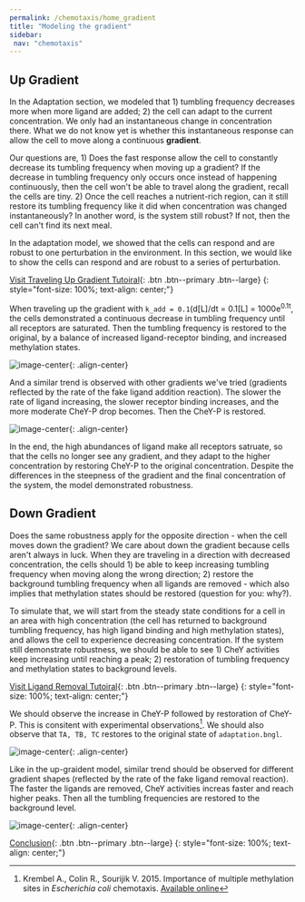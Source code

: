 ```yaml
---
permalink: /chemotaxis/home_gradient
title: "Modeling the gradient"
sidebar:
 nav: "chemotaxis"
---
```


## Up Gradient

In the Adaptation section, we modeled that 1) tumbling frequency decreases more when more ligand are added; 2) the cell can adapt to the current concentration. We only had an instantaneous change in concentration there. What we do not know yet is whether this instantaneous response can allow the cell to move along a continuous  **gradient**.

Our questions are, 1) Does the fast response allow the cell to constantly decrease its tumbling frequency when moving up a gradient? If the decrease in tumbling frequency only occurs once instead of happening continuously, then the cell won't be able to travel along the gradient, recall the cells are tiny. 2) Once the cell reaches a nutrient-rich region, can it still restore its tumbling frequency like it did when concentration was changed instantaneously? In another word, is the system still robust? If not, then the cell can't find its next meal.

In the adaptation model, we showed that the cells can respond and are robust to one perturbation in the environment. In this section, we would like to show the cells can respond and are robust to a series of perturbation.

[Visit Traveling Up Gradient Tutoiral](tutorial_gradient){: .btn .btn--primary .btn--large}
{: style="font-size: 100%; text-align: center;"}

When traveling up the gradient with `k_add = 0.1`(d[L]/dt = 0.1[L] = 1000e<sup>0.1t</sup>, the cells demonstrated a continuous decrease in tumbling frequency until all receptors are saturated. Then the tumbling frequency is restored to the original, by a balance of increased ligand-receptor binding, and increased methylation states. 

![image-center](../assets/images/chemotaxis_tutorial_addition01.png){: .align-center}

And a similar trend is observed with other gradients we've tried (gradients reflected by the rate of the fake ligand addition reaction). The slower the rate of ligand increasing, the slower receptor binding increases, and the more moderate CheY-P drop becomes. Then the CheY-P is restored.

![image-center](../assets/images/chemotaxis_tutorial_addition03.png){: .align-center}

In the end, the high abundances of ligand make all receptors satruate, so that the cells no longer see any gradient, and they adapt to the higher concentration by restoring CheY-P to the original concentration. Despite the differences in the steepness of the gradient and the final concentration of the system, the model demonstrated robustness.

## Down Gradient

Does the same robustness apply for the opposite direction - when the cell moves down the gradient? We care about down the gradient because cells aren't always in luck. When they are traveling in a direction with decreased concentration, the cells should 1) be able to keep increasing tumbling frequency when moving along the wrong direction; 2) restore the background tumbling frequency when all ligands are removed - which also implies that methylation states should be restored (question for you: why?).

To simulate that, we will start from the steady state conditions for a cell in an area with high concentration (the cell has returned to background tumbling frequency, has high ligand binding and high methylation states), and allows the cell to experience decreasing concentration. If the system still demonstrate robustness, we should be able to see 1) CheY activities keep increasing until reaching a peak; 2) restoration of tumbling frequency and methylation states to background levels.

[Visit Ligand Removal Tutoiral](tutorial_removal){: .btn .btn--primary .btn--large}
{: style="font-size: 100%; text-align: center;"}

We should observe the increase in CheY-P followed by restoration of CheY-P. This is consitent with experimental observations[^Krembel2015]. We should also observe that `TA, TB, TC` restores to the original state of `adaptation.bngl`.

![image-center](../assets/images/chemotaxis_tutorial_removal01.png){: .align-center}

Like in the up-graident model, similar trend should be observed for different gradient shapes (reflected by the rate of the fake ligand removal reaction). The faster the ligands are removed, CheY activities increas faster and reach higher peaks. Then all the tumbling frequencies are restored to the background level.

![image-center](../assets/images/chemotaxis_tutorial_removal02.png){: .align-center}


[Conclusion](chemotaxis_conclusion){: .btn .btn--primary .btn--large}
{: style="font-size: 100%; text-align: center;"}

[^Krembel2015]: Krembel A., Colin R., Sourijik V. 2015. Importance of multiple methylation sites in *Escherichia coli* chemotaxis. [Available online](https://journals.plos.org/plosone/article?id=10.1371/journal.pone.0145582)
